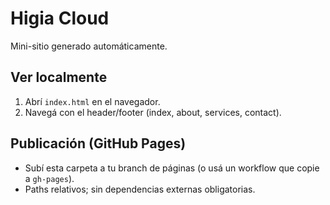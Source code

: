 # Higia Cloud
Mini-sitio generado automáticamente.

## Ver localmente
1. Abrí `index.html` en el navegador.
2. Navegá con el header/footer (index, about, services, contact).

## Publicación (GitHub Pages)
- Subí esta carpeta a tu branch de páginas (o usá un workflow que copie a `gh-pages`).
- Paths relativos; sin dependencias externas obligatorias.
